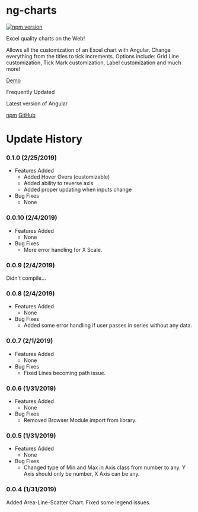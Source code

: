 # ng-charts
[![npm version](https://badge.fury.io/js/%40yarz-tech%2Fng-charts.svg)](https://badge.fury.io/js/%40yarz-tech%2Fng-charts)

Excel quality charts on the Web!  

Allows all the customization of an Excel chart with Angular.  Change everything from the titles to tick increments.
Options include: Grid Line customization, Tick Mark customization, Label customization and much more!

[Demo](https://yarz-tech.github.io/ng-charts/)

Frequently Updated

Latest version of Angular

[npm](https://www.npmjs.com/package/@yarz-tech/ng-charts) 
[GitHub](https://github.com/yarz-tech/ng-charts)


# Update History

### 0.1.0 (2/25/2019)
- Features Added
  - Added Hover Overs (customizable)
  - Added ability to reverse axis
  - Added proper updating when inputs change
- Bug Fixes
  - None

### 0.0.10 (2/4/2019)
- Features Added
  - None
- Bug Fixes
  - More error handling for X Scale.

### 0.0.9 (2/4/2019)
Didn't compile...

### 0.0.8 (2/4/2019)
- Features Added
  - None
- Bug Fixes
  - Added some error handling if user passes in series without any data.

### 0.0.7 (2/1/2019)
- Features Added
  - None
- Bug Fixes
  - Fixed Lines becoming path issue.

### 0.0.6 (1/31/2019)
- Features Added
  - None
- Bug Fixes
  - Removed Browser Module import from library.

### 0.0.5 (1/31/2019)
- Features Added
  - None
- Bug Fixes
  - Changed type of Min and Max in Axis class from number to any.  Y Axis should only be number, X Axis can be any.

### 0.0.4 (1/31/2019)
Added Area-Line-Scatter Chart.  Fixed some legend issues.
